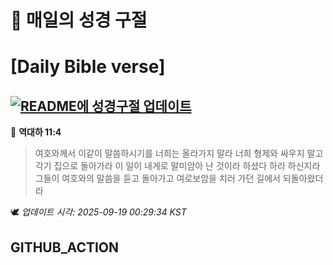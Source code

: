 # 🙏 매일의 성경 구절
# [Daily Bible verse]
## [![README에 성경구절 업데이트](https://github.com/DONGSUKA/first_test/actions/workflows/update-readme-bible.yml/badge.svg)](https://github.com/DONGSUKA/first_test/actions/workflows/update-readme-bible.yml)
<!-- START_BIBLE_VERSE -->
📖 **역대하 11:4**
> 여호와께서 이같이 말씀하시기를 너희는 올라가지 말라 너희 형제와 싸우지 말고 각기 집으로 돌아가라 이 일이 내게로 말미암아 난 것이라 하셨다 하라 하신지라 그들이 여호와의 말씀을 듣고 돌아가고 여로보암을 치러 가던 길에서 되돌아왔더라

🕊️ _업데이트 시각: 2025-09-19 00:29:34 KST_
  <!-- END_BIBLE_VERSE -->
## GITHUB_ACTION
